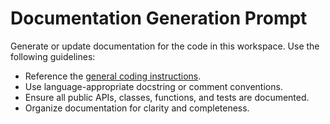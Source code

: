 <!-- file: .github/prompts/documentation.prompt.md -->

# Documentation Generation Prompt

Generate or update documentation for the code in this workspace. Use the following guidelines:

- Reference the [general coding instructions](../instructions/general-coding.instructions.md).
- Use language-appropriate docstring or comment conventions.
- Ensure all public APIs, classes, functions, and tests are documented.
- Organize documentation for clarity and completeness.
